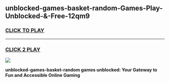 
## unblocked-games-basket-random-Games-Play-Unblocked-&-Free-12qm9
<h3>
<a href="https://premium76.site?title=unblocked-games-basket-random&ref=24A">CLICK TO PLAY</a></h3>
<hr>

<h3>
<a href="https://premium76.site?title=unblocked-games-basket-random&ref=24A">CLICK 2 PLAY</a>
  
</h3>

<a href="https://premium76.site?title=unblocked-games-basket-random&ref=24A"><img src="https://clearcache.store/games.png"></a>


**unblocked-games-basket-random games unblocked: Your Gateway to Fun and Accessible Online Gaming**
